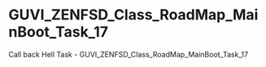 # GUVI_ZENFSD_Class_RoadMap_MainBoot_Task_17
Call back Hell Task - GUVI_ZENFSD_Class_RoadMap_MainBoot_Task_17
